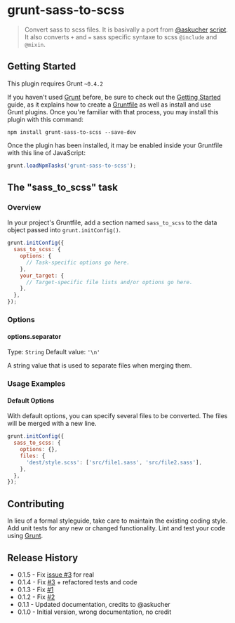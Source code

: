 # grunt-sass-to-scss

> Convert sass to scss files. It is basivally a port from [@askucher](https://github.com/askucher) [script](http://develton.com/#/research/indent_to_braces_function). It also converts `+` and `=` sass specific syntaxe to scss `@include` and `@mixin`.

## Getting Started
This plugin requires Grunt `~0.4.2`

If you haven't used [Grunt](http://gruntjs.com/) before, be sure to check out the [Getting Started](http://gruntjs.com/getting-started) guide, as it explains how to create a [Gruntfile](http://gruntjs.com/sample-gruntfile) as well as install and use Grunt plugins. Once you're familiar with that process, you may install this plugin with this command:

```shell
npm install grunt-sass-to-scss --save-dev
```

Once the plugin has been installed, it may be enabled inside your Gruntfile with this line of JavaScript:

```js
grunt.loadNpmTasks('grunt-sass-to-scss');
```

## The "sass_to_scss" task

### Overview
In your project's Gruntfile, add a section named `sass_to_scss` to the data object passed into `grunt.initConfig()`.

```js
grunt.initConfig({
  sass_to_scss: {
    options: {
      // Task-specific options go here.
    },
    your_target: {
      // Target-specific file lists and/or options go here.
    },
  },
});
```

### Options

#### options.separator
Type: `String`
Default value: `'\n'`

A string value that is used to separate files when merging them.

### Usage Examples

#### Default Options

With default options, you can specify several files to be converted. The files
will be merged with a new line.

```js
grunt.initConfig({
  sass_to_scss: {
    options: {},
    files: {
      'dest/style.scss': ['src/file1.sass', 'src/file2.sass'],
    },
  },
});
```

## Contributing
In lieu of a formal styleguide, take care to maintain the existing coding style. Add unit tests for any new or changed functionality. Lint and test your code using [Grunt](http://gruntjs.com/).

## Release History

* 0.1.5 - Fix [issue #3](https://github.com/ArnaudRinquin/grunt-sass-to-scss/issues/3) for real
* 0.1.4 - Fix [#3](https://github.com/ArnaudRinquin/grunt-sass-to-scss/issues/3) + refactored tests and code
* 0.1.3 - Fix [#1](https://github.com/ArnaudRinquin/grunt-sass-to-scss/issues/1)
* 0.1.2 - Fix [#2](https://github.com/ArnaudRinquin/grunt-sass-to-scss/issues/2)
* 0.1.1 - Updated documentation, credits to @askucher
* 0.1.0 - Initial version, wrong documentation, no credit
